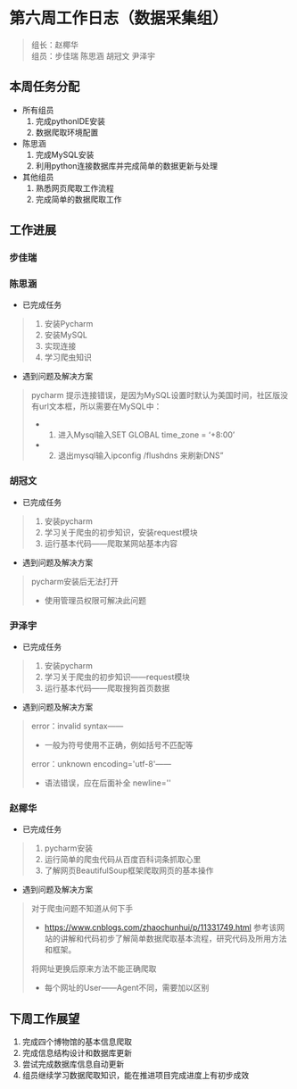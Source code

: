 # 第六周工作日志（数据采集组）

> 组长：赵椰华  
> 组员：步佳瑞 陈思涵 胡冠文 尹泽宇
## 本周任务分配
- 所有组员
  1. 完成pythonIDE安装
  2. 数据爬取环境配置
- 陈思涵 
  1. 完成MySQL安装 
  2. 利用python连接数据库并完成简单的数据更新与处理
- 其他组员  
    1. 熟悉网页爬取工作流程
    2. 完成简单的数据爬取工作

## 工作进展
### 步佳瑞

###  陈思涵
- 已完成任务
> 1. 安装Pycharm
> 2. 安装MySQL
> 3. 实现连接
> 4. 学习爬虫知识 
    
 - 遇到问题及解决方案
> pycharm 提示连接错误，是因为MySQL设置时默认为美国时间，社区版没有url文本框，所以需要在MySQL中：  
> - 1. 进入Mysql输入SET GLOBAL time_zone = ‘+8:00’     
> - 2. 退出mysql输入ipconfig /flushdns 来刷新DNS”
### 胡冠文
- 已完成任务
> 1. 安装pycharm
> 1. 学习关于爬虫的初步知识，安装request模块
> 1. 运行基本代码——爬取某网站基本内容
- 遇到问题及解决方案
> pycharm安装后无法打开   
> - 使用管理员权限可解决此问题
### 尹泽宇
- 已完成任务
> 1. 安装pycharm
> 1. 学习关于爬虫的初步知识——request模块
> 1. 运行基本代码——爬取搜狗首页数据
- 遇到问题及解决方案
> error：invalid syntax——   
> - 一般为符号使用不正确，例如括号不匹配等
> 
> error：unknown encoding='utf-8'—— 
> - 语法错误，应在后面补全 newline=''
### 赵椰华
- 已完成任务
> 1. pycharm安装
> 1. 运行简单的爬虫代码从百度百科词条抓取心里
> 1. 了解网页BeautifulSoup框架爬取网页的基本操作
- 遇到问题及解决方案
> 对于爬虫问题不知道从何下手
> - https://www.cnblogs.com/zhaochunhui/p/11331749.html
> 参考该网站的讲解和代码初步了解简单数据爬取基本流程，研究代码及所用方法和框架。  
> 
> 将网址更换后原来方法不能正确爬取
> - 每个网址的User——Agent不同，需要加以区别

## 下周工作展望
1. 完成四个博物馆的基本信息爬取
2. 完成信息结构设计和数据库更新
3. 尝试完成数据库信息自动更新
4. 组员继续学习数据爬取知识，能在推进项目完成进度上有初步成效